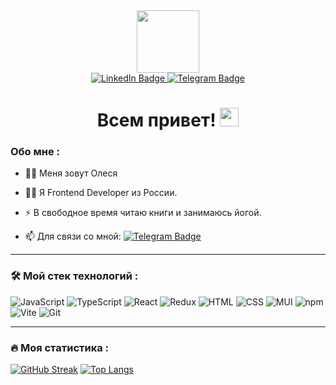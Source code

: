 <div align="center">
<div id="header">
  <img src="https://i.giphy.com/media/v1.Y2lkPTc5MGI3NjExNWkzNGd5bm1qNHVhNzlqNHFxZDhyaG5jdnhqN3A5MWZkcGxxdXhhZiZlcD12MV9pbnRlcm5hbF9naWZfYnlfaWQmY3Q9cw/RN8FdaB6T1bkkI5n4I/giphy.gif" width="100"/>
</div>
<div id="badges">
  <a href="https://www.linkedin.com/in/olesya-velikorodnaya/">
    <img src="https://img.shields.io/badge/LinkedIn-blue?style=for-the-badge&logo=linkedin&logoColor=white" alt="LinkedIn Badge"/>
  </a>
  <a href="https://t.me/ol_lesss">
    <img src="https://img.shields.io/badge/Telegram-blue?style=for-the-badge&logo=telegram&logoColor=white" alt="Telegram Badge"/>
  </a>
</div>
 <img src="https://komarev.com/ghpvc/?username=Olesyavelikaya&style=flat-square&color=blue" alt=""/> 
 <h1>
  Всем привет!
  <img src="https://media.giphy.com/media/hvRJCLFzcasrR4ia7z/giphy.gif" width="30px"/>
</h1>
</div>

###  Обо мне :
- :sassy_woman: Меня зовут Олеся
  
- :woman_technologist: Я Frontend Developer из России.
  
- :zap: В свободное время читаю книги и занимаюсь йогой.
  
- :mailbox: Для связи со мной: [![Telegram Badge](https://img.shields.io/badge/-Olesyavelikaya-blue?style=flat&logo=Telegram&logoColor=white)](https://t.me/ol_lesss)

---

### :hammer_and_wrench: Мой стек технологий :
![JavaScript](https://img.shields.io/badge/JavaScript-F7DF1E?style=for-the-badge&logo=javascript&logoColor=black)
![TypeScript](https://img.shields.io/badge/TypeSctipt-316192?style=for-the-badge&logo=typescript&logoColor=white)
![React](https://img.shields.io/badge/react-%2320232a.svg?style=for-the-badge&logo=react&logoColor=%2361DAFB)
![Redux](https://img.shields.io/badge/redux-%23593d88.svg?style=for-the-badge&logo=redux&logoColor=white)
![HTML](https://img.shields.io/badge/HTML-E44D26?style=for-the-badge&logo=html5&logoColor=white)
![CSS](https://img.shields.io/badge/CSS-1572B6?style=for-the-badge&logo=css3&logoColor=white)
![MUI](https://img.shields.io/badge/MUI-%230081CB.svg?style=for-the-badge&logo=mui&logoColor=white)
![npm](https://img.shields.io/badge/npm-CB3837?style=for-the-badge&logo=npm&logoColor=white)
![Vite](https://img.shields.io/badge/vite-%23646CFF.svg?style=for-the-badge&logo=vite&logoColor=white)
![Git](https://img.shields.io/badge/git-E44D26?style=for-the-badge&logo=git&logoColor=white)

---

### :fire: Моя статистика :
[![GitHub Streak](https://streak-stats.demolab.com?user=Olesyavelikaya&theme=transparent&hide_border=true&mode=weekly&fire=FF2222&dates=2C68F6&currStreakLabel=2C68F6&currStreakNum=2C68F6)](https://git.io/streak-stats)
[![Top Langs](https://github-readme-stats.vercel.app/api/top-langs/?username=Olesyavelikaya&layout=compact&theme=vision-friendly)](https://github.com/anuraghazra/github-readme-stats)
<!--
**Olesyavelikaya/Olesyavelikaya** is a ✨ _special_ ✨ repository because its `README.md` (this file) appears on your GitHub profile.

Here are some ideas to get you started:

- 🔭 I’m currently working on ...
- 🌱 I’m currently learning ...
- 👯 I’m looking to collaborate on ...
- 🤔 I’m looking for help with ...
- 💬 Ask me about ...
- 📫 How to reach me: ...
- 😄 Pronouns: ...
- ⚡ Fun fact: ...
-->
